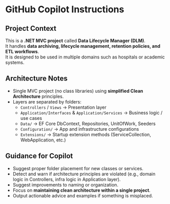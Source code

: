 # GitHub Copilot Instructions

## Project Context

This is a **.NET MVC project** called **Data Lifecycle Manager (DLM)**.  
It handles **data archiving, lifecycle management, retention policies, and ETL workflows**.  
It is designed to be used in multiple domains such as hospitals or academic systems.

## Architecture Notes

- Single MVC project (no class libraries) using **simplified Clean Architecture** principles.
- Layers are separated by folders:
  - `Controllers` / `Views` → Presentation layer
  - `Application/Interfaces` & `Application/Services` → Business logic / use cases
  - `Data/` → EF Core DbContext, Repositories, UnitOfWork, Seeders
  - `Configuration/` → App and infrastructure configurations
  - `Extensions/` → Startup extension methods (ServiceCollection, WebApplication, etc.)

## Guidance for Copilot

- Suggest proper folder placement for new classes or services.
- Detect and warn if architecture principles are violated (e.g., domain logic in Controllers, infra logic in Application layer).
- Suggest improvements to naming or organization.
- Focus on **maintaining clean architecture within a single project**.
- Output actionable advice and examples if something is misplaced.
